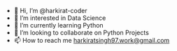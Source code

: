 - 👋 Hi, I’m @harkirat-coder
- 👀 I’m interested in Data Science
- 🌱 I’m currently learning Python
- 💞️ I’m looking to collaborate on Python Projects
- 📫 How to reach me harkiratsingh97.work@gmail.com

<!---
harkirat-coder/harkirat-coder is a ✨ special ✨ repository because its `README.md` (this file) appears on your GitHub profile.
You can click the Preview link to take a look at your changes.
--->
